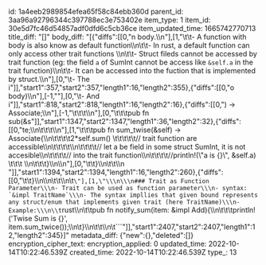 id: 1a4eeb2989854efea65f58c84ebb360d
parent_id: 3aa96a92796344c397788ec3e753402e
item_type: 1
item_id: 30e5d7fc46d54857adf0dfd6c5cb36ce
item_updated_time: 1665742770713
title_diff: "[]"
body_diff: "[{\"diffs\":[[0,\"n body.\\\n\"],[1,\"\\t\\t- A function with body is also know as default function\\\n\\t\\t- In rust, a default function can only access other trait functions \\\n\\t\\t- Struct fileds cannot be accessed by trait function (eg: the field `a` of SumInt cannot be access like `&self.a` in the trait function)\\\n\\t\\t- It can be accessed into the fuction that is implemented by struct.\\\n\"],[0,\"\\t- The i\"]],\"start1\":357,\"start2\":357,\"length1\":16,\"length2\":355},{\"diffs\":[[0,\"o body)\\\n\"],[-1,\"\"],[0,\"\\t- And i\"]],\"start1\":818,\"start2\":818,\"length1\":16,\"length2\":16},{\"diffs\":[[0,\") -> Associate;\\\n\"],[-1,\"\\t\\t\\t\\\n\"],[0,\"\\t\\t\\tpub fn sub(&s\"]],\"start1\":1347,\"start2\":1347,\"length1\":36,\"length2\":32},{\"diffs\":[[0,\"te;\\\n\\t\\t\\t\\\n\"],[1,\"\\t\\t\\tpub fn sum_twise(&self) -> Associate{\\\n\\t\\t\\t\\t2*self.sum() \\t\\t\\t\\t\\t// trait function are accessible\\\n\\t\\t\\t\\t\\\n\\t\\t\\t\\t// let a be field in some struct SumInt, it is not accesible\\\n\\t\\t\\t\\t// into the trait function\\\n\\t\\t\\t\\t//println!(\\\"a is {}\\\", &self.a) \\t\\t\\t  \\\n\\t\\t\\t}\\\n\\\n\"],[0,\"\\t\\t}\\\n\\t\\t\\\n \"]],\"start1\":1394,\"start2\":1394,\"length1\":16,\"length2\":260},{\"diffs\":[[0,\"\\t\\t}\\\n\\\n\\t\\t\\\n\\t```\"],[1,\"\\\n\\\n### Trait as Function Parameter\\\n- Trait can be used as function parameter\\\n- syntax: `&impl TraitName`\\\n- The syntax impllies that given bound represents any struct/enum that implements given trait (here TraitName)\\\n- Example:\\\n\\t```rust\\\n\\t\\tpub fn notify_sum(item: &impl Add){\\\n\\t\\t\\tprintln!('Twise Sum is {}', item.sum_twice());\\\n\\t}\\\n\\t\\t\\\n\\t```\"]],\"start1\":2407,\"start2\":2407,\"length1\":12,\"length2\":345}]"
metadata_diff: {"new":{},"deleted":[]}
encryption_cipher_text: 
encryption_applied: 0
updated_time: 2022-10-14T10:22:46.539Z
created_time: 2022-10-14T10:22:46.539Z
type_: 13